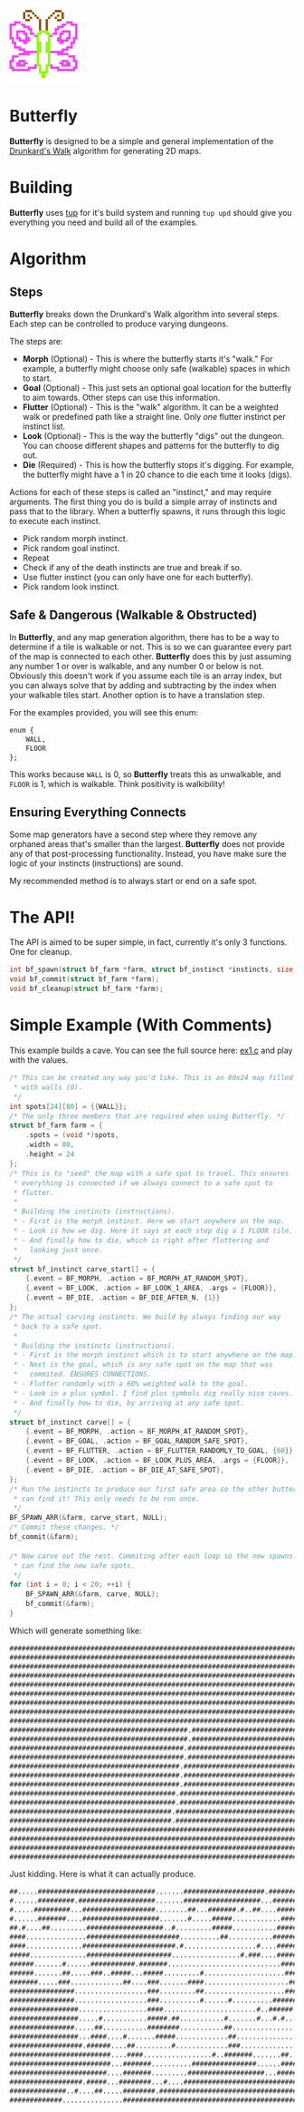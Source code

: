 ![butterfly](https://github.com/mpatraw/butterfly/raw/master/doc/butterfly.png "butterfly")

# Butterfly

**Butterfly** is designed to be a simple and general implementation of the [Drunkard's Walk](https://en.wikipedia.org/wiki/Random_walk) algorithm for generating 2D maps.

# Building

**Butterfly** uses [tup](http://gittup.org/tup/) for it's build system and running `tup upd` should give you everything you need and build all of the examples.

# Algorithm

## Steps

**Butterfly** breaks down the Drunkard's Walk algorithm into several steps. Each step can be controlled to produce varying dungeons.

The steps are:

* **Morph** (Optional) - This is where the butterfly starts it's "walk." For example, a butterfly might choose only safe (walkable) spaces in which to start.
* **Goal** (Optional) - This just sets an optional goal location for the butterfly to aim towards. Other steps can use this information.
* **Flutter** (Optional) - This is the "walk" algorithm. It can be a weighted walk or predefined path like a straight line. Only *one* flutter instinct per instinct list.
* **Look** (Optional) - This is the way the butterfly "digs" out the dungeon. You can choose different shapes and patterns for the butterfly to dig out.
* **Die** (Required) - This is how the butterfly stops it's digging. For example, the butterfly might have a 1 in 20 chance to die each time it looks (digs).

Actions for each of these steps is called an "instinct," and may require arguments. The first thing you do is build a simple array of instincts and pass that to the library. When a butterfly spawns, it runs through this logic to execute each instinct.

* Pick random morph instinct.
* Pick random goal instinct.
* Repeat
 * Check if any of the death instincts are true and break if so.
 * Use flutter instinct (you can only have one for each butterfly).
 * Pick random look instinct.

## Safe & Dangerous (Walkable & Obstructed)

In **Butterfly**, and any map generation algorithm, there has to be a way to determine if a tile is walkable or not. This is so we can guarantee every part of the map is connected to each other. **Butterfly** does this by just assuming any number 1 or over is walkable, and any number 0 or below is not. Obviously this doesn't work if you assume each tile is an array index, but you can always solve that by adding and subtracting by the index when your walkable tiles start. Another option is to have a translation step.

For the examples provided, you will see this enum:

```
enum {
	WALL,
	FLOOR
};
```

This works because `WALL` is 0, so **Butterfly** treats this as unwalkable, and `FLOOR` is 1, which is walkable. Think positivity is walkibility!

## Ensuring Everything Connects

Some map generators have a second step where they remove any orphaned areas that's smaller than the largest. **Butterfly** does not provide any of that post-processing functionality. Instead, you have make sure the logic of your instincts (instructions) are sound.

 My recommended method is to always start or end on a safe spot.

# The API!

The API is aimed to be super simple, in fact, currently it's only 3 functions. One for cleanup.

```c
int bf_spawn(struct bf_farm *farm, struct bf_instinct *instincts, size_t count, struct bf_config *config);
void bf_commit(struct bf_farm *farm);
void bf_cleanup(struct bf_farm *farm);
```

# Simple Example (With Comments)

This example builds a cave. You can see the full source here: [ex1.c](https://github.com/mpatraw/butterfly/blob/master/examples/ex1.c) and play with the values.

```c
/* This can be created any way you'd like. This is an 80x24 map filled
 * with walls (0).
 */
int spots[24][80] = {{WALL}};
/* The only three members that are required when using Butterfly. */
struct bf_farm farm = {
	.spots = (void *)spots,
	.width = 80,
	.height = 24
};
/* This is to "seed" the map with a safe spot to travel. This ensures
 * everything is connected if we always connect to a safe spot to
 * flutter.
 *
 * Building the instincts (instructions).
 * - First is the morph instinct. Here we start anywhere on the map.
 * - Look is how we dig. Here it says at each step dig a 1 FLOOR tile.
 * - And finally how to die, which is right after fluttering and
 *   looking just once.
 */
struct bf_instinct carve_start[] = {
	{.event = BF_MORPH, .action = BF_MORPH_AT_RANDOM_SPOT},
	{.event = BF_LOOK, .action = BF_LOOK_1_AREA, .args = {FLOOR}},
	{.event = BF_DIE, .action = BF_DIE_AFTER_N, {1}}
};
/* The actual carving instincts. We build by always finding our way
 * back to a safe spot.
 *
 * Building the instincts (instructions).
 * - First is the morph instinct which is to start anywhere on the map.
 * - Next is the goal, which is any safe spot on the map that was
 *   commited. ENSURES CONNECTIONS.
 * - Flutter randomly with a 60% weighted walk to the goal.
 * - Look in a plus symbol. I find plus symbols dig really nice caves.
 * - And finally how to die, by arriving at any safe spot.
 */
struct bf_instinct carve[] = {
	{.event = BF_MORPH, .action = BF_MORPH_AT_RANDOM_SPOT},
	{.event = BF_GOAL, .action = BF_GOAL_RANDOM_SAFE_SPOT},
	{.event = BF_FLUTTER, .action = BF_FLUTTER_RANDOMLY_TO_GOAL, {60}},
	{.event = BF_LOOK, .action = BF_LOOK_PLUS_AREA, .args = {FLOOR}},
	{.event = BF_DIE, .action = BF_DIE_AT_SAFE_SPOT},
};
/* Run the instincts to produce our first safe area so the other butterflies
 * can find it! This only needs to be run once.
 */
BF_SPAWN_ARR(&farm, carve_start, NULL);
/* Commit these changes. */
bf_commit(&farm);

/* Now carve out the rest. Commiting after each loop so the new spawns
 * can find the new safe spots.
 */
for (int i = 0; i < 20; ++i) {
	BF_SPAWN_ARR(&farm, carve, NULL);
	bf_commit(&farm);
}
```

Which will generate something like:

```
################################################################################
################################################################################
################################################################################
################################################################################
################################################################################
################################################################################
################################################################################
################################################################################
################################################################################
############################################.###################################
############################################.###################################
###########################################.####################################
###########################################.####################################
##########################################.#####################################
##########################################.#####################################
##########################################.#####################################
#########################################.######################################
#########################################.######################################
########################################.#######################################
########################################.#######################################
################################################################################
################################################################################
################################################################################
################################################################################
```

Just kidding. Here is what it can actually produce.

```
##.....#############################.......####################.################
#......#########.###################.......###################...###############
#.....#########...##################........##...#######.#..##....##############
#......#######....###################.......#.....#####............#############
##.#....##.........###################..#.........#####...........##############
####...............#######################..........##...........###############
####..............#######################.#..................#....##############
#####..............#####################.................#.###....##############
######.......#......###########.#######............................#############
######.......##.....###..#####...#####.........#....................############
#######.....###.............##....###.......####.....................###########
################..................###.........##....................############
################..................###..........#......#..........######...######
#################.................####.......................#..######.....#####
#################.....#...........#####.##...........#.......#...#.#........####
################.....##...........########...........##......................###
#################...####....#.......#####.............##......................##
##################.######....##.........#.............###...............#......#
#########################....####.................#..#######.......##..##.......
#########################...#######..........################......######.......
########################....#######.........###################...########.###.#
##################.#####...########...#....#####################################
##############..#....##.....########.###########################################
#############...............####################################################
```
